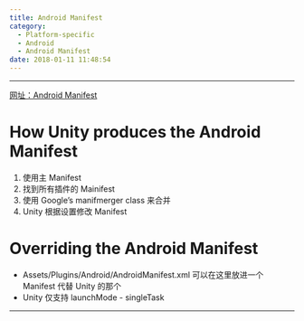 ```yaml
---
title: Android Manifest
category:
  - Platform-specific
  - Android
  - Android Manifest
date: 2018-01-11 11:48:54
---
```


___

[网址：Android Manifest](https://docs.unity3d.com/Manual/android-manifest.html)

# How Unity produces the Android Manifest
1. 使用主 Manifest
2. 找到所有插件的 Mainifest
3. 使用 Google’s manifmerger class 来合并
4. Unity 根据设置修改 Manifest

# Overriding the Android Manifest
- Assets/Plugins/Android/AndroidManifest.xml 可以在这里放进一个 Manifest 代替 Unity 的那个
- Unity 仅支持 launchMode - singleTask

___
